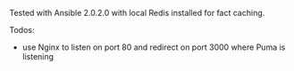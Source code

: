 Tested with Ansible 2.0.2.0 with local Redis installed for fact caching.

Todos:
- use Nginx to listen on port 80 and redirect on port 3000 where Puma is listening
